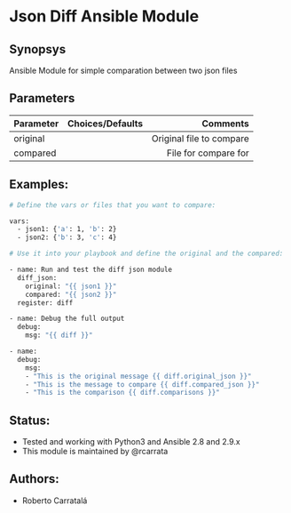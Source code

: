 # Json Diff Ansible Module

## Synopsys

Ansible Module for simple comparation between two json files

## Parameters

| Parameter | Choices/Defaults |         Comments         |
|---------- |:----------------:|-------------------------:|
| original  |                  | Original file to compare |
| compared  |                  | File for compare for     |

## Examples:

```bash
# Define the vars or files that you want to compare:

vars:
  - json1: {'a': 1, 'b': 2}
  - json2: {'b': 3, 'c': 4}

# Use it into your playbook and define the original and the compared:

- name: Run and test the diff json module
  diff_json:
    original: "{{ json1 }}"
    compared: "{{ json2 }}"
  register: diff

- name: Debug the full output
  debug:
    msg: "{{ diff }}"

- name:
  debug:
    msg:
    - "This is the original message {{ diff.original_json }}"
    - "This is the message to compare {{ diff.compared_json }}"
    - "This is the comparison {{ diff.comparisons }}"
```

## Status:

* Tested and working with Python3 and Ansible 2.8 and 2.9.x
* This module is maintained by @rcarrata

## Authors:

* Roberto Carratalá
